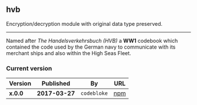 hvb
---
Encryption/decryption module with original data type preserved.

***
Named after *The Handelsverkehrsbuch (HVB)* a **WW1** codebook which contained the code used by the German navy to communicate with its merchant ships and also within the High Seas Fleet.

### Current version

Version|Published|By|URL
--- | --- | --- | ---
**x.0.0** | **2017-03-27** | `codebloke` | [npm](https://www.npmjs.com/package/valdi)

